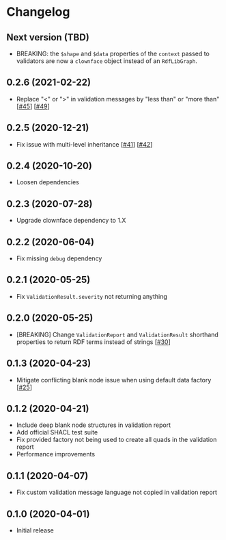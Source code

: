 
# Changelog


## Next version (TBD)

* BREAKING: the `$shape` and `$data` properties of the `context` passed to
  validators are now a `clownface` object instead of an `RdfLibGraph`.


## 0.2.6 (2021-02-22)

* Replace "<" or ">" in validation messages by "less than" or "more than"
  [[#45](https://github.com/zazuko/rdf-validate-shacl/issues/45)]
  [[#49](https://github.com/zazuko/rdf-validate-shacl/pull/49)]


## 0.2.5 (2020-12-21)

* Fix issue with multi-level inheritance
  [[#41](https://github.com/zazuko/rdf-validate-shacl/issues/41)]
  [[#42](https://github.com/zazuko/rdf-validate-shacl/pull/42)]


## 0.2.4 (2020-10-20)

* Loosen dependencies


## 0.2.3 (2020-07-28)

* Upgrade clownface dependency to 1.X


## 0.2.2 (2020-06-04)

* Fix missing `debug` dependency


## 0.2.1 (2020-05-25)

* Fix `ValidationResult.severity` not returning anything


## 0.2.0 (2020-05-25)

* [BREAKING] Change `ValidationReport` and `ValidationResult` shorthand
  properties to return RDF terms instead of strings
  [[#30](https://github.com/zazuko/rdf-validate-shacl/issues/30)]


## 0.1.3 (2020-04-23)

* Mitigate conflicting blank node issue when using default data factory
  [[#25](https://github.com/zazuko/rdf-validate-shacl/issues/25)]


## 0.1.2 (2020-04-21)

* Include deep blank node structures in validation report
* Add official SHACL test suite
* Fix provided factory not being used to create all quads in the validation
  report
* Performance improvements


## 0.1.1 (2020-04-07)

* Fix custom validation message language not copied in validation report


## 0.1.0 (2020-04-01)

* Initial release
